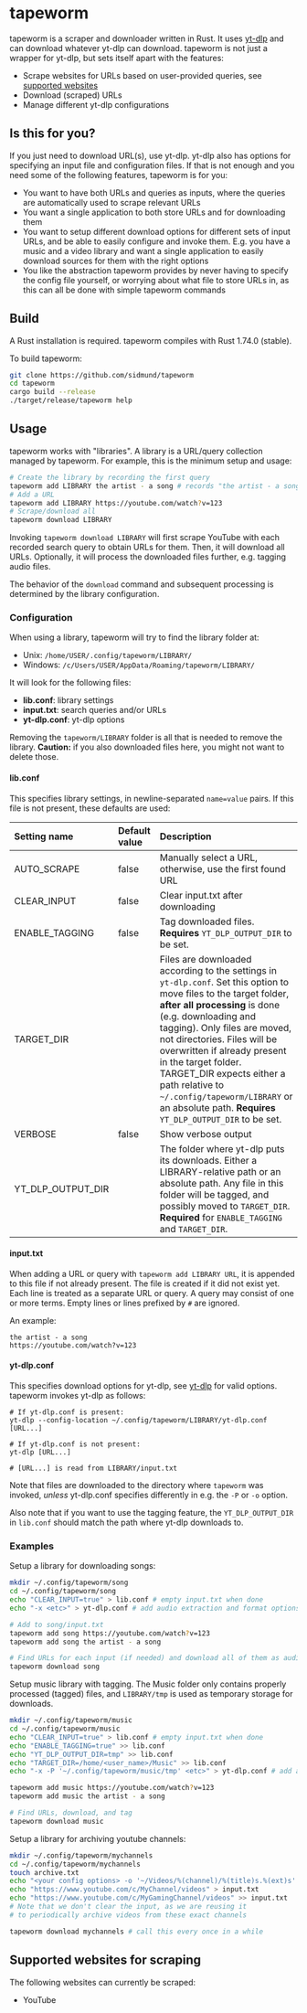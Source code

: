 # tapeworm

tapeworm is a scraper and downloader written in Rust. It uses [yt-dlp](https://github.com/yt-dlp/yt-dlp) and can download whatever yt-dlp can download. tapeworm is not just a wrapper for yt-dlp, but sets itself apart with the features:

- Scrape websites for URLs based on user-provided queries, see [supported websites](#supported-websites-for-scraping)
- Download (scraped) URLs
- Manage different yt-dlp configurations

## Is this for you?

If you just need to download URL(s), use yt-dlp. yt-dlp also has options for specifying an input file and configuration files. If that is not enough and you need some of the following features, tapeworm is for you:

- You want to have both URLs and queries as inputs, where the queries are automatically used to scrape relevant URLs
- You want a single application to both store URLs and for downloading them
- You want to setup different download options for different sets of input URLs, and be able to easily configure and invoke them. E.g. you have a music and a video library and want a single application to easily download sources for them with the right options
- You like the abstraction tapeworm provides by never having to specify the config file yourself, or worrying about what file to store URLs in, as this can all be done with simple tapeworm commands

## Build

A Rust installation is required. tapeworm compiles with Rust 1.74.0 (stable).

To build tapeworm:
```sh
git clone https://github.com/sidmund/tapeworm
cd tapeworm
cargo build --release
./target/release/tapeworm help
```

## Usage

tapeworm works with "libraries". A library is a URL/query collection managed by tapeworm. For example, this is the minimum setup and usage:

```sh
# Create the library by recording the first query
tapeworm add LIBRARY the artist - a song # records "the artist - a song"
# Add a URL
tapeworm add LIBRARY https://youtube.com/watch?v=123
# Scrape/download all
tapeworm download LIBRARY
```

Invoking `tapeworm download LIBRARY` will first scrape YouTube with each recorded search query to obtain URLs for them. Then, it will download all URLs. Optionally, it will process the downloaded files further, e.g. tagging audio files.

The behavior of the `download` command and subsequent processing is determined by the library configuration.

### Configuration

When using a library, tapeworm will try to find the library folder at:

- Unix: `/home/USER/.config/tapeworm/LIBRARY/`
- Windows: `/c/Users/USER/AppData/Roaming/tapeworm/LIBRARY/`

It will look for the following files:

- **lib.conf**: library settings
- **input.txt**: search queries and/or URLs
- **yt-dlp.conf**: yt-dlp options

Removing the `tapeworm/LIBRARY` folder is all that is needed to remove the library. **Caution:** if you also downloaded files here, you might not want to delete those.

#### lib.conf

This specifies library settings, in newline-separated `name=value` pairs. If this file is not present, these defaults are used:

| Setting name | Default value | Description |
|:-|:-|:-|
| AUTO_SCRAPE | false | Manually select a URL, otherwise, use the first found URL |
| CLEAR_INPUT | false | Clear input.txt after downloading |
| ENABLE_TAGGING | false | Tag downloaded files. **Requires** `YT_DLP_OUTPUT_DIR` to be set. |
| TARGET_DIR | | Files are downloaded according to the settings in `yt-dlp.conf`. Set this option to move files to the target folder, **after all processing** is done (e.g. downloading and tagging). Only files are moved, not directories. Files will be overwritten if already present in the target folder. TARGET_DIR expects either a path relative to `~/.config/tapeworm/LIBRARY` or an absolute path. **Requires** `YT_DLP_OUTPUT_DIR` to be set. |
| VERBOSE | false | Show verbose output |
| YT_DLP_OUTPUT_DIR | | The folder where yt-dlp puts its downloads. Either a LIBRARY-relative path or an absolute path. Any file in this folder will be tagged, and possibly moved to `TARGET_DIR`. **Required** for `ENABLE_TAGGING` and `TARGET_DIR`. |

#### input.txt

When adding a URL or query with `tapeworm add LIBRARY URL`, it is appended to this file if not already present. The file is created if it did not exist yet.
Each line is treated as a separate URL or query. A query may consist of one or more terms. Empty lines or lines prefixed by `#` are ignored.

An example:
```
the artist - a song
https://youtube.com/watch?v=123
```

#### yt-dlp.conf

This specifies download options for yt-dlp, see [yt-dlp](https://github.com/yt-dlp/yt-dlp) for valid options. tapeworm invokes yt-dlp as follows:

```
# If yt-dlp.conf is present:
yt-dlp --config-location ~/.config/tapeworm/LIBRARY/yt-dlp.conf [URL...]

# If yt-dlp.conf is not present:
yt-dlp [URL...]

# [URL...] is read from LIBRARY/input.txt
```

Note that files are downloaded to the directory where `tapeworm` was invoked, *unless* yt-dlp.conf specifies differently in e.g. the `-P` or `-o` option.

Also note that if you want to use the tagging feature, the `YT_DLP_OUTPUT_DIR` in `lib.conf` should match the path where yt-dlp downloads to.

### Examples

Setup a library for downloading songs:
```sh
mkdir ~/.config/tapeworm/song
cd ~/.config/tapeworm/song
echo "CLEAR_INPUT=true" > lib.conf # empty input.txt when done
echo "-x <etc>" > yt-dlp.conf # add audio extraction and format options

# Add to song/input.txt
tapeworm add song https://youtube.com/watch?v=123
tapeworm add song the artist - a song

# Find URLs for each input (if needed) and download all of them as audio
tapeworm download song
```

Setup music library with tagging. The Music folder only contains properly processed (tagged) files, and `LIBRARY/tmp` is used as temporary storage for downloads.
```sh
mkdir ~/.config/tapeworm/music
cd ~/.config/tapeworm/music
echo "CLEAR_INPUT=true" > lib.conf # empty input.txt when done
echo "ENABLE_TAGGING=true" >> lib.conf
echo "YT_DLP_OUTPUT_DIR=tmp" >> lib.conf
echo "TARGET_DIR=/home/<user_name>/Music" >> lib.conf
echo "-x -P '~/.config/tapeworm/music/tmp' <etc>" > yt-dlp.conf # add audio extraction and format options

tapeworm add music https://youtube.com/watch?v=123
tapeworm add music the artist - a song

# Find URLs, download, and tag
tapeworm download music
```

Setup a library for archiving youtube channels:
```sh
mkdir ~/.config/tapeworm/mychannels
cd ~/.config/tapeworm/mychannels
touch archive.txt
echo "<your config options> -o '~/Videos/%(channel)/%(title)s.%(ext)s' --download-archive archive.txt" > yt-dlp.conf
echo "https://www.youtube.com/c/MyChannel/videos" > input.txt
echo "https://www.youtube.com/c/MyGamingChannel/videos" >> input.txt
# Note that we don't clear the input, as we are reusing it
# to periodically archive videos from these exact channels

tapeworm download mychannels # call this every once in a while
```

## Supported websites for scraping

The following websites can currently be scraped:

- YouTube


